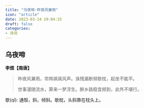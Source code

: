 ```yaml
---
title: "乌夜啼·昨夜风兼雨"
icon: "article"
date: 2023-03-14 19:04:25
draft: false
categories:
- 诗词
---
```


## 乌夜啼
**李煜【南唐】**

> 昨夜风兼雨，帘帏飒飒风声。诛残漏断频欹枕，起坐不能平。
>
> 世事漫随流水，算来一梦浮生。醉乡路稳宜频到，此外不堪行。

欹(qī): 通彀，斜，倾斜。欹枕，头斜靠在枕头上。
